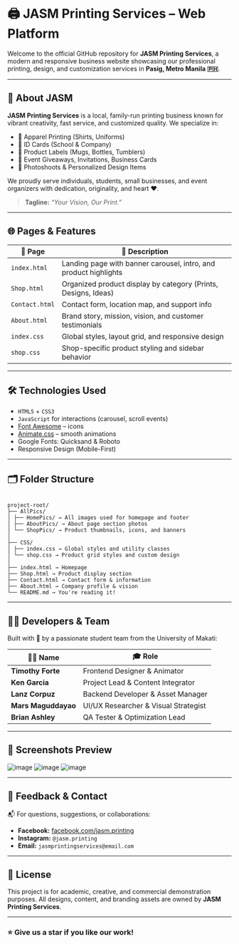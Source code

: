 # 🖨️ JASM Printing Services – Web Platform

Welcome to the official GitHub repository for **JASM Printing Services**, a modern and responsive business website showcasing our professional printing, design, and customization services in **Pasig, Metro Manila 🇵🇭**.

---

## 📌 About JASM

**JASM Printing Services** is a local, family-run printing business known for vibrant creativity, fast service, and customized quality. We specialize in:

- 👕 Apparel Printing (Shirts, Uniforms)
- 🪪 ID Cards (School & Company)
- 🧃 Product Labels (Mugs, Bottles, Tumblers)
- 🎨 Event Giveaways, Invitations, Business Cards
- 📸 Photoshoots & Personalized Design Items

We proudly serve individuals, students, small businesses, and event organizers with dedication, originality, and heart ❤️.

> **Tagline:** _“Your Vision, Our Print.”_

---

## 🌐 Pages & Features

| 🧭 Page        | 💬 Description                                                   |
| -------------- | ---------------------------------------------------------------- |
| `index.html`   | Landing page with banner carousel, intro, and product highlights |
| `Shop.html`    | Organized product display by category (Prints, Designs, Ideas)   |
| `Contact.html` | Contact form, location map, and support info                     |
| `About.html`   | Brand story, mission, vision, and customer testimonials          |
| `index.css`    | Global styles, layout grid, and responsive design                |
| `shop.css`     | Shop-specific product styling and sidebar behavior               |

---

## 🛠️ Technologies Used

- `HTML5` + `CSS3`
- `JavaScript` for interactions (carousel, scroll events)
- [Font Awesome](https://fontawesome.com/) – icons
- [Animate.css](https://animate.style/) – smooth animations
- Google Fonts: Quicksand & Roboto
- Responsive Design (Mobile-First)

---

## 🗂️ Folder Structure

```

project-root/
├── AllPics/
│ ├── HomePics/ → All images used for homepage and footer
│ ├── AboutPics/ → About page section photos
│ └── ShopPics/ → Product thumbnails, icons, and banners
│
├── CSS/
│ ├── index.css → Global styles and utility classes
│ └── shop.css → Product grid styles and custom design
│
├── index.html → Homepage
├── Shop.html → Product display section
├── Contact.html → Contact form & information
├── About.html → Company profile & vision
└── README.md → You're reading it!

```

---

## 👨‍💻 Developers & Team

Built with 💚 by a passionate student team from the University of Makati:

| 🧑‍🎨 Name             | 🎓 Role                              |
| ------------------- | ------------------------------------ |
| **Timothy Forte**   | Frontend Designer & Animator         |
| **Ken Garcia**      | Project Lead & Content Integrator    |
| **Lanz Corpuz**     | Backend Developer & Asset Manager    |
| **Mars Maguddayao** | UI/UX Researcher & Visual Strategist |
| **Brian Ashley**    | QA Tester & Optimization Lead        |

---

## 📸 Screenshots Preview

![image](https://github.com/user-attachments/assets/a4ae7bf5-465d-421c-aab5-e6cdcdc7569a)
![image](https://github.com/user-attachments/assets/15db98d6-b7a8-4e08-ae6d-804e11d8d2f0)
![image](https://github.com/user-attachments/assets/e10d3ebc-986c-4546-9bfb-b5a2e4c0df38)





---

## 📨 Feedback & Contact

📬 For questions, suggestions, or collaborations:

- **Facebook:** [facebook.com/jasm.printing](https://facebook.com/jasm.printing)
- **Instagram:** `@jasm.printing`
- **Email:** `jasmprintingservices@email.com`

---

## 📄 License

This project is for academic, creative, and commercial demonstration purposes. All designs, content, and branding assets are owned by **JASM Printing Services**.

---

### ⭐ Give us a star if you like our work!
